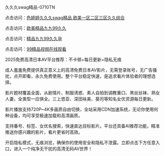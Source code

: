 久久久swag精品-0710TN

点击访问：<a href="https://heiliaowzu4ur.pages.dev">色婷婷久久久swag精品,欧美一区二区三区久久综合</a>

点击访问：<a href="https://heiliaoe8ajia.pages.dev">欧美精品九九99久久</a>

点击访问：<a href="https://heiliaoow5kzm.pages.dev">精品九九99久久孕</a>

点击访问：<a href="https://heiliaoga6s9v.pages.dev">99精品视频在线观看</a>

2025免费高清日本AV平台推荐：不卡顿+每日更新+隐私无痕

成人羞羞免费提供真正意义上的高清免费日本AV影片，无需登录账号，无广告骚扰，点开即看，永久免费使用。整个平台稳定快速，是追求看片体验者的理想选择。

影片题材覆盖全面，从剧情片、制服诱惑、素人自拍到调教重口、黑丝丝袜、熟女人妻，全类型一应俱全。三上悠亚、深田咏美、葵司等知名女优资源每日更新。

影片播放支持720P~4K多画质自由切换，全站采用CDN加速系统，无论你使用何种设备，均可享受极速加载和高清画质。

支持番号、标签、女优名搜索，快速直达目标影片。平台还具备AI推荐功能，精准推送你感兴趣的影片，看片更省时高效。

开启隐私模式，无痕浏览，确保你的使用安全和隐私不泄露。立即点击下方任意入口，进入一个纯净无干扰的高清无码AV世界！

<span style="display:none;">[Canonical link]  ( https://github.com/thhh2611/riben199999 ）</span> 
